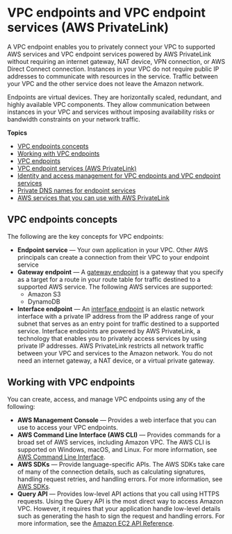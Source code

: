 # VPC endpoints and VPC endpoint services \(AWS PrivateLink\)<a name="endpoint-services-overview"></a>

A VPC endpoint enables you to privately connect your VPC to supported AWS services and VPC endpoint services powered by AWS PrivateLink without requiring an internet gateway, NAT device, VPN connection, or AWS Direct Connect connection\. Instances in your VPC do not require public IP addresses to communicate with resources in the service\. Traffic between your VPC and the other service does not leave the Amazon network\. 

Endpoints are virtual devices\. They are horizontally scaled, redundant, and highly available VPC components\. They allow communication between instances in your VPC and services without imposing availability risks or bandwidth constraints on your network traffic\.

**Topics**
+ [VPC endpoints concepts](#concepts)
+ [Working with VPC endpoints](#working-with)
+ [VPC endpoints](vpc-endpoints.md)
+ [VPC endpoint services \(AWS PrivateLink\)](endpoint-service.md)
+ [Identity and access management for VPC endpoints and VPC endpoint services](vpc-endpoints-iam.md)
+ [Private DNS names for endpoint services](verify-domains.md)
+ [AWS services that you can use with AWS PrivateLink](integrated-services-vpce-list.md)

## VPC endpoints concepts<a name="concepts"></a>

The following are the key concepts for VPC endpoints:
+ **Endpoint service** — Your own application in your VPC\. Other AWS principals can create a connection from their VPC to your endpoint service
+ **Gateway endpoint** — A [gateway endpoint](vpce-gateway.md) is a gateway that you specify as a target for a route in your route table for traffic destined to a supported AWS service\. The following AWS services are supported:
  + Amazon S3
  + DynamoDB
+ **Interface endpoint** — An [interface endpoint](vpce-interface.md) is an elastic network interface with a private IP address from the IP address range of your subnet that serves as an entry point for traffic destined to a supported service\. Interface endpoints are powered by AWS PrivateLink, a technology that enables you to privately access services by using private IP addresses\. AWS PrivateLink restricts all network traffic between your VPC and services to the Amazon network\. You do not need an internet gateway, a NAT device, or a virtual private gateway\.

## Working with VPC endpoints<a name="working-with"></a>

You can create, access, and manage VPC endpoints using any of the following:
+ **AWS Management Console** — Provides a web interface that you can use to access your VPC endpoints\.
+ **AWS Command Line Interface \(AWS CLI\)** — Provides commands for a broad set of AWS services, including Amazon VPC\. The AWS CLI is supported on Windows, macOS, and Linux\. For more information, see [AWS Command Line Interface](https://aws.amazon.com/cli/)\.
+ **AWS SDKs** — Provide language\-specific APIs\. The AWS SDKs take care of many of the connection details, such as calculating signatures, handling request retries, and handling errors\. For more information, see [AWS SDKs](https://aws.amazon.com/tools/#SDKs)\.
+ **Query API** — Provides low\-level API actions that you call using HTTPS requests\. Using the Query API is the most direct way to access Amazon VPC\. However, it requires that your application handle low\-level details such as generating the hash to sign the request and handling errors\. For more information, see the [Amazon EC2 API Reference](https://docs.aws.amazon.com/AWSEC2/latest/APIReference/)\.